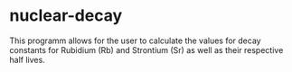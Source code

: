 # nuclear-decay
This programm allows for the user to calculate the values for decay constants for Rubidium (Rb) and Strontium (Sr) as well as their respective half lives.
